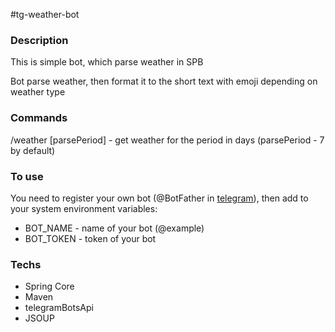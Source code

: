 #tg-weather-bot

<h3>Description</h3>
This is simple bot, which parse weather in SPB

Bot parse weather, then format it to the short text with emoji depending on weather type

<h3>Commands</h3>
/weather [parsePeriod] - get weather for the period in days (parsePeriod - 7 by default)

<h3>To use</h3>
You need to register your own bot (@BotFather in <a href="https://web.telegram.org/z/">telegram</a>), then
add to your system environment variables: 
<ul>
    <li>BOT_NAME - name of your bot (@example)</li>
    <li>BOT_TOKEN - token of your bot</li>
</ul>

<h3>Techs</h3>
<ul>
    <li>Spring Core</li>
    <li>Maven</li>
    <li>telegramBotsApi</li>
    <li>JSOUP</li>
</ul>